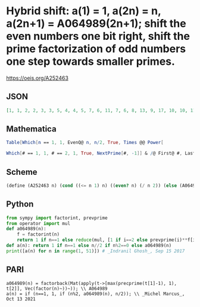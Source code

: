 # Hybrid shift: a\(1\) \= 1, a\(2n\) \= n, a\(2n\+1\) \= A064989\(2n\+1\); shift the even numbers one bit right, shift the prime factorization of odd numbers one step towards smaller primes\.
https://oeis.org/A252463
## JSON
```JSON
[1, 1, 2, 2, 3, 3, 5, 4, 4, 5, 7, 6, 11, 7, 6, 8, 13, 9, 17, 10, 10, 11, 19, 12, 9, 13, 8, 14, 23, 15, 29, 16, 14, 17, 15, 18, 31, 19, 22, 20, 37, 21, 41, 22, 12, 23, 43, 24, 25, 25, 26, 26, 47, 27, 21, 28, 34, 29, 53, 30, 59, 31, 20, 32, 33, 33, 61, 34, 38, 35, 67, 36, 71, 37, 18, 38, 35, 39, 73, 40, 16]
```
## Mathematica
```Mathematica
Table[Which[n == 1, 1, EvenQ@ n, n/2, True, Times @@ Power[
```
```Mathematica
Which[# == 1, 1, # == 2, 1, True, NextPrime[#, -1]] & /@ First@ #, Last@ #] &@ Transpose@ FactorInteger@ n], {n, 81}] (* _Michael De Vlieger_, Sep 16 2017 *)
```
## Scheme
```Scheme
(define (A252463 n) (cond ((<= n 1) n) ((even? n) (/ n 2)) (else (A064989 n))))
```
## Python
```Python
from sympy import factorint, prevprime
from operator import mul
def a064989(n):
    f = factorint(n)
    return 1 if n==1 else reduce(mul, [1 if i==2 else prevprime(i)**f[i] for i in f])
def a(n): return 1 if n==1 else n//2 if n%2==0 else a064989(n)
print([a(n) for n in range(1, 51)]) # _Indranil Ghosh_, Sep 15 2017
```
## PARI
```PARI
a064989(n) = factorback(Mat(apply(t->[max(precprime(t[1]-1), 1), t[2]], Vec(factor(n)~))~)); \\ A064989
a(n) = if (n==1, 1, if (n%2, a064989(n), n/2)); \\ _Michel Marcus_, Oct 13 2021
```
